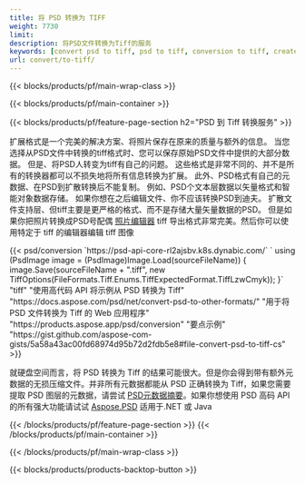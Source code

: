 ```yaml
---
title: 将 PSD 转换为 TIFF
weight: 7730
limit: 
description: 将PSD文件转换为Tiff的服务
keywords: [convert psd to tiff, psd to tiff, conversion to tiff, create tiff from psd, print psd as tiff]
url: convert/to-tiff/
---
```


{{< blocks/products/pf/main-wrap-class >}}

{{< blocks/products/pf/main-container >}}

{{< blocks/products/pf/feature-page-section h2="PSD 到 Tiff 转换服务" >}}
<p>扩展格式是一个完美的解决方案、将照片保存在原来的质量与额外的信息。 当您选择从PSD文件中转换的tiff格式时、您可以保存原始PSD文件中提供的大部分数据。 但是、将PSD人转变为tiff有自己的问题。 这些格式是非常不同的、并不是所有的转换器都可以不损失地将所有信息转换为扩展。 此外、PSD格式有自己的元数据、在PSD到扩散转换后不能复制。 例如、PSD个文本层数据以矢量格式和智能对象数据存储。 如果你想在之后编辑文件、你不应该转换PSD到迪夫。 扩散文件支持层、但tiff主要是更严格的格式、而不是存储大量矢量数据的PSD。 但是如果你把照片转换成PSD号配偶 <a href="https://products.aspose.app/psd/photo-editor">照片编辑器</a> tiff 导出格式非常完美。然后你可以使用特定于 tiff 的编辑器编辑 tiff 图像</p>
{{< psd/conversion `https://psd-api-core-rl2ajsbv.k8s.dynabic.com/` 
`    using (PsdImage image = (PsdImage)Image.Load(sourceFileName))
    {
        image.Save(sourceFileName + ".tiff", new TiffOptions(FileFormats.Tiff.Enums.TiffExpectedFormat.TiffLzwCmyk));
    }` 
	"tiff" 
"使用高代码 API 将示例从 PSD 转换为 Tiff"  "https://docs.aspose.com/psd/net/convert-psd-to-other-formats/" 
"用于将 PSD 文件转换为 Tiff 的 Web 应用程序" "https://products.aspose.app/psd/conversion" 
"要点示例" "https://gist.github.com/aspose-com-gists/5a58a43ac00fd68974d95b72d2fdb5e8#file-convert-psd-to-tiff-cs" >}}
<p>就硬盘空间而言，将 PSD 转换为 Tiff 的结果可能很大。但是你会得到带有额外元数据的无损压缩文件。并非所有元数据都能从 PSD 正确转换为 Tiff，如果您需要提取 PSD 图层的元数据，请尝试 <a href="https://products.aspose.app/psd/metadata">PSD元数据摘要</a>。如果你想使用 PSD 高码 API 的所有强大功能请试试 <a href="/psd">Aspose.PSD</a> 适用于.NET 或 Java</p>
{{< /blocks/products/pf/feature-page-section >}}
{{< /blocks/products/pf/main-container >}}


{{< /blocks/products/pf/main-wrap-class >}}

{{< blocks/products/products-backtop-button >}}
